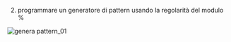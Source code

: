 2. programmare un generatore di pattern usando la regolarità del modulo %

![genera pattern_01](https://user-images.githubusercontent.com/79698027/114922350-d76d9f00-9e2b-11eb-9934-7840f51cfd11.JPG)


